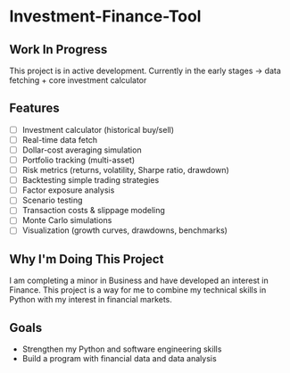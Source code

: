 # Investment-Finance-Tool

## Work In Progress
This project is in active development. Currently in the early stages -> data fetching + core investment calculator

## Features
- [ ] Investment calculator (historical buy/sell)
- [ ] Real-time data fetch
- [ ] Dollar-cost averaging simulation
- [ ] Portfolio tracking (multi-asset)
- [ ] Risk metrics (returns, volatility, Sharpe ratio, drawdown)
- [ ] Backtesting simple trading strategies
- [ ] Factor exposure analysis
- [ ] Scenario testing
- [ ] Transaction costs & slippage modeling
- [ ] Monte Carlo simulations
- [ ] Visualization (growth curves, drawdowns, benchmarks)

## Why I'm Doing This Project
I am completing a minor in Business and have developed an interest in Finance. This project is a way for me to combine my technical skills in Python with my interest in financial markets.  

## Goals
- Strengthen my Python and software engineering skills 
- Build a program with financial data and data analysis
